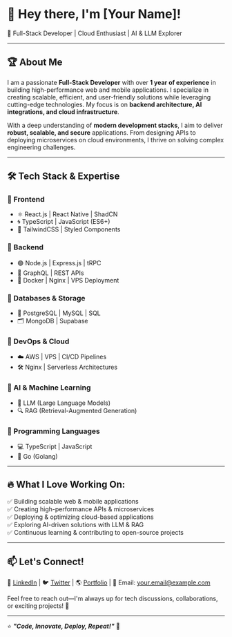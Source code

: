 # 👋 Hey there, I'm [Your Name]!

🚀 Full-Stack Developer | Cloud Enthusiast | AI & LLM Explorer  

---

## 🏆 About Me
I am a passionate **Full-Stack Developer** with over **1 year of experience** in building high-performance web and mobile applications. I specialize in creating scalable, efficient, and user-friendly solutions while leveraging cutting-edge technologies. My focus is on **backend architecture, AI integrations, and cloud infrastructure**.

With a deep understanding of **modern development stacks**, I aim to deliver **robust, scalable, and secure** applications. From designing APIs to deploying microservices on cloud environments, I thrive on solving complex engineering challenges.

---

## 🛠️ Tech Stack & Expertise

### 🔹 Frontend
- ⚛️ React.js | React Native | ShadCN
- 🌀 TypeScript | JavaScript (ES6+)
- 🎨 TailwindCSS | Styled Components

### 🔹 Backend
- 🟢 Node.js | Express.js | tRPC
- 🔷 GraphQL | REST APIs
- 🐳 Docker | Nginx | VPS Deployment

### 🔹 Databases & Storage
- 🏦 PostgreSQL | MySQL | SQL
- 🗂️ MongoDB | Supabase

### 🔹 DevOps & Cloud
- ☁️ AWS | VPS | CI/CD Pipelines
- 🛠️ Nginx | Serverless Architectures

### 🔹 AI & Machine Learning
- 🤖 LLM (Large Language Models)
- 🔍 RAG (Retrieval-Augmented Generation)

### 🔹 Programming Languages
- 💻 TypeScript | JavaScript
- 🦫 Go (Golang)

---

## 🔥 What I Love Working On:
✅ Building scalable web & mobile applications  
✅ Creating high-performance APIs & microservices  
✅ Deploying & optimizing cloud-based applications  
✅ Exploring AI-driven solutions with LLM & RAG  
✅ Continuous learning & contributing to open-source projects  

---

## 📫 Let's Connect!
💼 [LinkedIn](#) | 🐦 [Twitter](#) | 🌎 [Portfolio](#) | 📧 Email: your.email@example.com  

Feel free to reach out—I'm always up for tech discussions, collaborations, or exciting projects! 🚀  

---

⭐ **_"Code, Innovate, Deploy, Repeat!"_** 🚀
